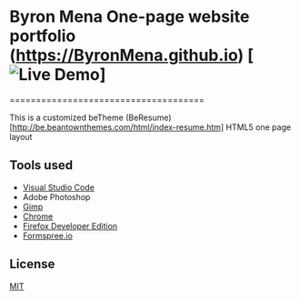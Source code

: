 # Byron Mena One-page website portfolio (https://ByronMena.github.io) [![Live Demo](https://img.shields.io/badge/demo-online-green.svg)]
=====================================

This is a customized beTheme (BeResume)[http://be.beantownthemes.com/html/index-resume.htm] HTML5 one page layout

## Tools used
- [Visual Studio Code](https://code.visualstudio.com/)
- Adobe Photoshop
- [Gimp](https://www.gimp.org/)
- [Chrome](https://www.google.com/chrome/browser/)
- [Firefox Developer Edition](https://www.mozilla.org/en-US/firefox/developer/)
- [Formspree.io](https://formspree.io)


## License
[MIT](https://tldrlegal.com/license/mit-license#summary)
